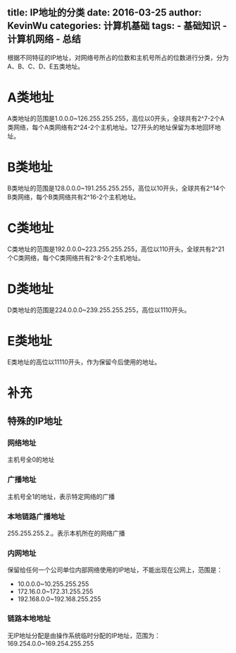 title: IP地址的分类
date: 2016-03-25
author:  KevinWu
categories: 计算机基础
tags: 
	- 基础知识
	- 计算机网络
	- 总结
---
根据不同特征的IP地址，对网络号所占的位数和主机号所占的位数进行分类，分为A、B、C、D、E五类地址。

# A类地址
A类地址的范围是1.0.0.0~126.255.255.255，高位以0开头，全球共有2^7-2个A类网络，每个A类网络有2^24-2个主机地址。127开头的地址保留为本地回环地址。
<!--more-->
# B类地址
B类地址的范围是128.0.0.0~191.255.255.255，高位以10开头，全球共有2^14个B类网络，每个B类网络共有2^16-2个主机地址。

# C类地址
C类地址的范围是192.0.0.0~223.255.255.255，高位以110开头，全球共有2^21个C类网络，每个C类网络共有2^8-2个主机地址。

# D类地址
D类地址的范围是224.0.0.0~239.255.255.255，高位以1110开头。

# E类地址
E类地址的高位以11110开头，作为保留今后使用的地址。

# 补充

## 特殊的IP地址
### 网络地址
主机号全0的地址
### 广播地址
主机号全1的地址，表示特定网络的广播
### 本地链路广播地址
255.255.255.2.。表示本机所在的网络广播
### 内网地址
保留给任何一个公司单位内部网络使用的IP地址，不能出现在公网上，范围是：

- 10.0.0.0~10.255.255.255
- 172.16.0.0~172.31.255.255
- 192.168.0.0~192.168.255.255

### 链路本地地址
无IP地址分配是由操作系统临时分配的IP地址，范围为：169.254.0.0~169.254.255.255